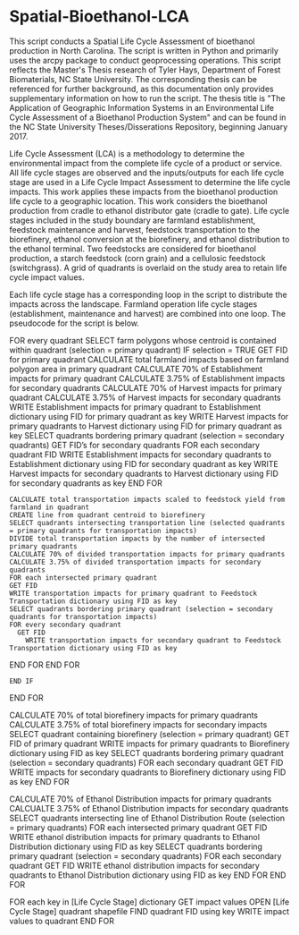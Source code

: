 # Spatial-Bioethanol-LCA

This script conducts a Spatial Life Cycle Assessment of bioethanol production in North Carolina.  The script is written in Python and primarily uses the arcpy package to conduct geoprocessing operations.  This script reflects the Master's Thesis research of Tyler Hays, Department of Forest Biomaterials, NC State University.  The corresponding thesis can be referenced for further background, as this documentation only provides supplementary information on how to run the script.  The thesis title is "The Application of Geographic Information Systems in an Environmental Life Cycle Assessment of a Bioethanol Production System" and can be found in the NC State University Theses/Disserations Repository, beginning January 2017.

Life Cycle Assessment (LCA) is a methodology to determine the environmental impact from the complete life cycle of a product or service.  All life cycle stages are observed and the inputs/outputs for each life cycle stage are used in a Life Cycle Impact Assessment to determine the life cycle impacts.  This work applies these impacts from the bioethanol production life cycle to a geographic location.  This work considers the bioethanol production from cradle to ethanol distributor gate (cradle to gate).  Life cycle stages included in the study boundary are farmland establishment, feedstock maintenance and harvest, feedstock transportation to the biorefinery, ethanol conversion at the biorefinery, and ethanol distribution to the ethanol terminal.  Two feedstocks are considered for bioethanol production, a starch feedstock (corn grain) and a cellulosic feedstock (switchgrass).  A grid of quadrants is overlaid on the study area to retain life cycle impact values.

Each life cycle stage has a corresponding loop in the script to distribute the impacts across the landscape.  Farmland operation life cycle stages (establishment, maintenance and harvest) are combined into one loop.  The pseudocode for the script is below.

FOR every quadrant
	SELECT farm polygons whose centroid is contained within quadrant (selection = primary quadrant)
	IF selection = TRUE
    GET FID for primary quadrant
    CALCULATE total farmland impacts based on farmland polygon area in primary quadrant
    CALCULATE 70% of Establishment impacts for primary quadrant
    CALCULATE 3.75% of Establishment impacts for secondary quadrants
    CALCULATE 70% of Harvest impacts for primary quadrant
    CALCULATE 3.75% of Harvest impacts for secondary quadrants
    WRITE Establishment impacts for primary quadrant to Establishment dictionary using FID for primary quadrant as key
    WRITE Harvest impacts for primary quadrants to Harvest dictionary using FID for primary quadrant as key
    SELECT quadrants bordering primary quadrant (selection = secondary quadrants)
    GET FID’s for secondary quadrants
    FOR each secondary quadrant FID
      WRITE Establishment impacts for secondary quadrants to Establishment dictionary using FID for secondary quadrant as key
      WRITE Harvest impacts for secondary quadrants to Harvest dictionary using FID for secondary quadrants as key
     END FOR

    CALCULATE total transportation impacts scaled to feedstock yield from farmland in quadrant
    CREATE line from quadrant centroid to biorefinery
    SELECT quadrants intersecting transportation line (selected quadrants = primary quadrants for transportation impacts)
    DIVIDE total transportation impacts by the number of intersected primary quadrants
    CALCULATE 70% of divided transportation impacts for primary quadrants
    CALCULATE 3.75% of divided transportation impacts for secondary quadrants
    FOR each intersected primary quadrant
    GET FID
    WRITE transportation impacts for primary quadrant to Feedstock Transportation dictionary using FID as key
    SELECT quadrants bordering primary quadrant (selection = secondary quadrants for transportation impacts)
    FOR every secondary quadrant
      GET FID
		WRITE transportation impacts for secondary quadrant to Feedstock Transportation dictionary using FID as key
END FOR
END FOR

	END IF
END FOR

CALCULATE 70% of total biorefinery impacts for primary quadrants
CALCULATE 3.75% of total biorefinery impacts for secondary impacts
SELECT quadrant containing biorefinery (selection = primary quadrant)
GET FID of primary quadrant
WRITE impacts for primary quadrants to Biorefinery dictionary using FID as key
SELECT quadrants bordering primary quadrant (selection = secondary quadrants)
FOR each secondary quadrant
	GET FID
	WRITE impacts for secondary quadrants to Biorefinery dictionary using FID as key
END FOR

CALCULATE 70% of Ethanol Distribution impacts for primary quadrants
CALCUALTE 3.75% of Ethanol Distribution impacts for secondary quadrants 
SELECT quadrants intersecting line of Ethanol Distribution Route (selection = primary quadrants)
FOR each intersected primary quadrant
GET FID
	WRITE ethanol distribution impacts for primary quadrants to Ethanol Distribution dictionary using FID as key
	SELECT quadrants bordering primary quadrant (selection = secondary quadrants)
	FOR each secondary quadrant
		GET FID
		WRITE ethanol distribution impacts for secondary quadrants to Ethanol Distribution dictionary using FID as key
	END FOR
END FOR

FOR each key in [Life Cycle Stage] dictionary
	GET impact values
	OPEN [Life Cycle Stage] quadrant shapefile
	FIND quadrant FID using key
	WRITE impact values to quadrant
END FOR
